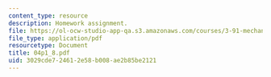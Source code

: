 ```yaml
---
content_type: resource
description: Homework assignment.
file: https://ol-ocw-studio-app-qa.s3.amazonaws.com/courses/3-91-mechanical-behavior-of-plastics-spring-2007/3029cde724612e58b008ae2b85be2121_04p1_8.pdf
file_type: application/pdf
resourcetype: Document
title: 04p1_8.pdf
uid: 3029cde7-2461-2e58-b008-ae2b85be2121
---
```

